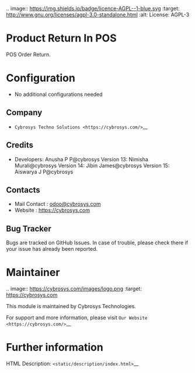 .. image:: https://img.shields.io/badge/licence-AGPL--1-blue.svg
    :target: http://www.gnu.org/licenses/agpl-3.0-standalone.html
    :alt: License: AGPL-3

Product Return In POS
=====================
POS Order Return.

Configuration
=============
* No additional configurations needed

Company
-------
* `Cybrosys Techno Solutions <https://cybrosys.com/>`__

Credits
-------
* Developers:	Anusha P P@cybrosys
                Version 13: Nimisha Murali@cybrosys
                Version 14: Jibin James@cybrosys
                Version 15: Aiswarya J P@cybrosys

Contacts
--------
* Mail Contact : odoo@cybrosys.com
* Website : https://cybrosys.com

Bug Tracker
-----------
Bugs are tracked on GitHub Issues. In case of trouble, please check there if your issue has already been reported.

Maintainer
==========
.. image:: https://cybrosys.com/images/logo.png
   :target: https://cybrosys.com

This module is maintained by Cybrosys Technologies.

For support and more information, please visit `Our Website <https://cybrosys.com/>`__

Further information
===================
HTML Description: `<static/description/index.html>`__






